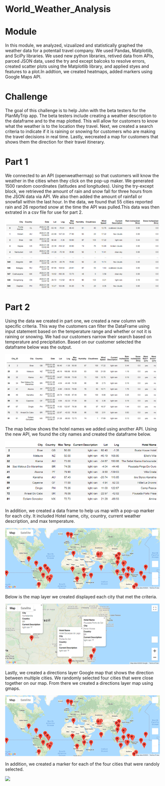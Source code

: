 # World_Weather_Analysis

# Module 

In this module, we analyzed, vizualized and statistically graphed the weather data for a potentail travel company. We used Pandas, Matplotlib, and SciPy libraries. We used new python libraries, retived data from APIs, parced JSON data, used the try and except balcoks to resolve errors, created scatter plots using the Matplotlib library, and applied styes and features to a plot.In addtion, we created heatmaps, added markers using Google Maps API. 


# Challenge

The goal of this challenge is to help John with the beta testers for the PlanMyTrip app. The beta testers include creating a weather description to the dataframe and to the map plotted. This will allow for customers to know what the weather is to the location they travel. Next, we created a search criteria to indicate if it is raining or snowing for customers who are making the travel decisions in real time. Lastly, wecreated a map for customers that shows them the direction for their travel itinerary. 

# Part 1

We connected to an API (openweathermap) so that customers will know the weather in the cities when they click on the pop-up maker. We generated 1500 random coordinates (latitudes and longitudes). Using the try-except block, we retrieved the amount of rain and snow fall for three hours from the JSON data via API. We also then added the amount of rainfall or snowfall within the last hour. In the data, we found that 55 cities reported rain and 26 reported snow at the time the API was pulled.This data was then extrated in a csv file for use for part 2.


![](image/Fig1.PNG)

# Part 2

Using the data we created in part one, we created a new column with specific criteria. This way the customers can filter the DataFrame using input statement based on the temperature range and whether or not it is raining or snowing. We had our customers narrow their search based on temperature and precipitation. Based on our customer selected the dataframe below was the output.

![](image/Fig2.PNG)

The map below shows the hotel names we added using another API. Using the new API, we found the city names and created the dataframe below.

![](image/Fig3.PNG)

In addition, we created a data frame to help us map with a pop-up marker for each city. It included Hotel name, city, country, current weather description, and max temperature.

![](image/WeatherPy_vacation_map.png)


Below is the map layer we created displayed each city that met the criteria. 

![](/image/WeatherPy_vacation_popupmap.png.png)


Lastly, we created a directions layer Google map that shows the direction between multiple cities. We randomly selected four cities that were close together on our map. From there we created a directions layer map using gmaps. 

![](image/WeatherPy_vacation_map.png)

In addition, we created a marker for each of the four cities that were randoly selected.

![](image/WeatherPy_travel_map_markers)
